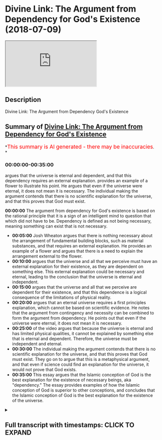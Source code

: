 # Divine Link: The Argument from Dependency for God's Existence (2018-07-09)

<iframe loading='lazy' allow='autoplay' src='https://www.youtube.com/embed/DlNEnD65Wfo'></iframe>

## Description

Divine Link: The Argument from Dependency God's Existence

## Summary of [Divine Link: The Argument from Dependency for God's Existence](https://www.youtube.com/watch?v=DlNEnD65Wfo)

*<span style="color:red; font-size:125%">This summary is AI generated - there may be inaccuracies</span>. *

### <a onclick="modifyYTiframeseektime('0')">00:00:00-00:35:00</a>

 argues that the universe is eternal and dependent, and that this dependency requires an external explanation. provides an example of a flower to illustrate his point. He argues that even if the universe were eternal, it does not mean it is necessary. The individual making the argument contends that there is no scientific explanation for the universe, and that this proves that God must exist.

**<a onclick="modifyYTiframeseektime('0')">00:00:00</a>** The argument from dependency for God's existence is based on the rational principle that it is a sign of an intelligent mind to question that which did not have to be. Dependency is defined as not being necessary, meaning something can exist that is not necessary.

* **<a onclick="modifyYTiframeseektime('300')">00:05:00</a>**  Josh Wheaton argues that there is nothing necessary about the arrangement of fundamental building blocks, such as material substances, and that requires an external explanation. He provides an example of a flower and argues that there is a need to explain the arrangement external to the flower.
* **<a onclick="modifyYTiframeseektime('600')">00:10:00</a>**  argues that the universe and all that we perceive must have an external explanation for their existence, as they are dependent on something else. This external explanation could be necessary and eternal, leading to the conclusion that the universe is eternal and independent.
* **<a onclick="modifyYTiframeseektime('900')">00:15:00</a>** argues that the universe and all that we perceive are dependent for their existence, and that this dependence is a logical consequence of the limitations of physical reality.
* **<a onclick="modifyYTiframeseektime('1200')">00:20:00</a>** argues that an eternal universe requires a first principles explanation, which cannot be based on scientific evidence. He notes that the argument from contingency and necessity can be combined to form the argument from dependency. He points out that even if the universe were eternal, it does not mean it is necessary.
* **<a onclick="modifyYTiframeseektime('1500')">00:25:00</a>** of the video argues that because the universe is eternal and has limited physical qualities, it cannot be explained by something else that is eternal and dependent. Therefore, the universe must be independent and eternal.
* **<a onclick="modifyYTiframeseektime('1800')">00:30:00</a>** The individual making the argument contends that there is no scientific explanation for the universe, and that this proves that God must exist. They go on to argue that this is a metaphysical argument, and that even if science could find an explanation for the universe, it would not prove that God exists.
* **<a onclick="modifyYTiframeseektime('2100')">00:35:00</a>** This essay argues that the Islamic conception of God is the best explanation for the existence of necessary beings, aka "dependency." The essay provides examples of how the Islamic conception of God is superior to other conceptions, and concludes that the Islamic conception of God is the best explanation for the existence of the universe.

<details><summary><h2>Full transcript with timestamps: CLICK TO EXPAND</h2></summary>

<a onclick="modifyYTiframeseektime('3')">0:00:03</a> so let me just repeat the basic  
<a onclick="modifyYTiframeseektime('5')">0:00:05</a> structure of the argument the universe  
<a onclick="modifyYTiframeseektime('7')">0:00:07</a> and all that we perceive is either  
<a onclick="modifyYTiframeseektime('9')">0:00:09</a> independent dependent on something else  
<a onclick="modifyYTiframeseektime('12')">0:00:12</a> dependent or dependent on something  
<a onclick="modifyYTiframeseektime('15')">0:00:15</a> independent and eternal the universe and  
<a onclick="modifyYTiframeseektime('18')">0:00:18</a> all that we perceive cannot be  
<a onclick="modifyYTiframeseektime('20')">0:00:20</a> independent or dependent on something  
<a onclick="modifyYTiframeseektime('22')">0:00:22</a> else dependent therefore the universe  
<a onclick="modifyYTiframeseektime('25')">0:00:25</a> and all that we perceive depends on  
<a onclick="modifyYTiframeseektime('27')">0:00:27</a> something independent and eternal that's  
<a onclick="modifyYTiframeseektime('30')">0:00:30</a> the basic structure of the argument okay  
<a onclick="modifyYTiframeseektime('33')">0:00:33</a> now before we go into the nitty-gritty  
<a onclick="modifyYTiframeseektime('37')">0:00:37</a> of the argument it's very important for  
<a onclick="modifyYTiframeseektime('40')">0:00:40</a> us to understand what we mean by  
<a onclick="modifyYTiframeseektime('41')">0:00:41</a> dependent in this context and before I  
<a onclick="modifyYTiframeseektime('45')">0:00:45</a> define what we mean by dependent in this  
<a onclick="modifyYTiframeseektime('48')">0:00:48</a> context I want you to focus on this  
<a onclick="modifyYTiframeseektime('51')">0:00:51</a> rational principle it is the mark of a  
<a onclick="modifyYTiframeseektime('54')">0:00:54</a> rational mind to question that which did  
<a onclick="modifyYTiframeseektime('57')">0:00:57</a> not have to be this is the kind of  
<a onclick="modifyYTiframeseektime('59')">0:00:59</a> cognitive intellectual motivation for  
<a onclick="modifyYTiframeseektime('61')">0:01:01</a> this argument it's the sign of a sound  
<a onclick="modifyYTiframeseektime('64')">0:01:04</a> chuckle a sound intellect it says it's a  
<a onclick="modifyYTiframeseektime('67')">0:01:07</a> sign of a rational mind to question that  
<a onclick="modifyYTiframeseektime('71')">0:01:11</a> which didn't have to be if we go to the  
<a onclick="modifyYTiframeseektime('73')">0:01:13</a> park and we see a hovering yellow ball  
<a onclick="modifyYTiframeseektime('77')">0:01:17</a> we're not going to pass the hovering  
<a onclick="modifyYTiframeseektime('80')">0:01:20</a> yellow bone and say hey the ball  
<a onclick="modifyYTiframeseektime('84')">0:01:24</a> necessarily exists in the park hovering  
<a onclick="modifyYTiframeseektime('87')">0:01:27</a> in the way that it does no because  
<a onclick="modifyYTiframeseektime('90')">0:01:30</a> you're an intelligent human being and  
<a onclick="modifyYTiframeseektime('92')">0:01:32</a> you think to yourself why is the ball  
<a onclick="modifyYTiframeseektime('96')">0:01:36</a> there how is it hovering because it's  
<a onclick="modifyYTiframeseektime('99')">0:01:39</a> the sign of a rational mind to question  
<a onclick="modifyYTiframeseektime('101')">0:01:41</a> that which didn't have to be the  
<a onclick="modifyYTiframeseektime('103')">0:01:43</a> hovering board didn't have to be there  
<a onclick="modifyYTiframeseektime('105')">0:01:45</a> so this is the kind of motivation  
<a onclick="modifyYTiframeseektime('108')">0:01:48</a> cognitive intellectual motivation  
<a onclick="modifyYTiframeseektime('110')">0:01:50</a> intuitive motivation for this argument  
<a onclick="modifyYTiframeseektime('113')">0:01:53</a> which is it's the sign of an intelligent  
<a onclick="modifyYTiframeseektime('116')">0:01:56</a> mind to question something that didn't  
<a onclick="modifyYTiframeseektime('118')">0:01:58</a> have to be the way that it is for  
<a onclick="modifyYTiframeseektime('120')">0:02:00</a> example if we're driving and we pass a  
<a onclick="modifyYTiframeseektime('124')">0:02:04</a> roundabout and on the roundabout we see  
<a onclick="modifyYTiframeseektime('126')">0:02:06</a> an arrangement of flowers that says  
<a onclick="modifyYTiframeseektime('130')">0:02:10</a> let you learn hey get Lala right you  
<a onclick="modifyYTiframeseektime('134')">0:02:14</a> know going to be like hey that original  
<a onclick="modifyYTiframeseektime('136')">0:02:16</a> flowers  
<a onclick="modifyYTiframeseektime('137')">0:02:17</a> necessarily exists in that way no  
<a onclick="modifyYTiframeseektime('140')">0:02:20</a> because you could just tell intuitively  
<a onclick="modifyYTiframeseektime('143')">0:02:23</a> and intelligently using your cognitive  
<a onclick="modifyYTiframeseektime('145')">0:02:25</a> faculties your rational faculties that  
<a onclick="modifyYTiframeseektime('147')">0:02:27</a> there is something about this region of  
<a onclick="modifyYTiframeseektime('150')">0:02:30</a> flowers that is telling me it didn't  
<a onclick="modifyYTiframeseektime('153')">0:02:33</a> have to be the way that it is so it's a  
<a onclick="modifyYTiframeseektime('155')">0:02:35</a> sign it's a mark of a rational mind to  
<a onclick="modifyYTiframeseektime('158')">0:02:38</a> question it why is it that why is it  
<a onclick="modifyYTiframeseektime('160')">0:02:40</a> that way why is there an arrangement of  
<a onclick="modifyYTiframeseektime('163')">0:02:43</a> flowers that says la ilaha illallah  
<a onclick="modifyYTiframeseektime('165')">0:02:45</a> there is no deity worthy of worship but  
<a onclick="modifyYTiframeseektime('167')">0:02:47</a> Allah and some of the explanations could  
<a onclick="modifyYTiframeseektime('170')">0:02:50</a> be I was chance there was a wind that  
<a onclick="modifyYTiframeseektime('172')">0:02:52</a> blew it could be that there was a  
<a onclick="modifyYTiframeseektime('173')">0:02:53</a> gardener whether they kiss maybe it  
<a onclick="modifyYTiframeseektime('175')">0:02:55</a> requires an explanation this is very  
<a onclick="modifyYTiframeseektime('179')">0:02:59</a> important to understand the whole  
<a onclick="modifyYTiframeseektime('182')">0:03:02</a> motivation behind this argument of  
<a onclick="modifyYTiframeseektime('184')">0:03:04</a> dependency is that it's a sign of a  
<a onclick="modifyYTiframeseektime('187')">0:03:07</a> rational mind to question that which  
<a onclick="modifyYTiframeseektime('189')">0:03:09</a> didn't have to be so there's now defined  
<a onclick="modifyYTiframeseektime('191')">0:03:11</a> dependency let's define what we mean by  
<a onclick="modifyYTiframeseektime('194')">0:03:14</a> dependency but by the way in the  
<a onclick="modifyYTiframeseektime('196')">0:03:16</a> philosophical literature you may see  
<a onclick="modifyYTiframeseektime('198')">0:03:18</a> this argument being termed and-and-and  
<a onclick="modifyYTiframeseektime('201')">0:03:21</a> being labeled as the argument from  
<a onclick="modifyYTiframeseektime('204')">0:03:24</a> contingency and you may see this in  
<a onclick="modifyYTiframeseektime('206')">0:03:26</a> Islamic textbooks Islamic Creed books  
<a onclick="modifyYTiframeseektime('208')">0:03:28</a> that when you see translations for  
<a onclick="modifyYTiframeseektime('210')">0:03:30</a> example of Arcadia however for example  
<a onclick="modifyYTiframeseektime('214')">0:03:34</a> you would see that it would mention  
<a onclick="modifyYTiframeseektime('216')">0:03:36</a> maybe the word contingent you see that a  
<a onclick="modifyYTiframeseektime('218')">0:03:38</a> lot especially in Creed textbooks  
<a onclick="modifyYTiframeseektime('220')">0:03:40</a> especially in the translation of an  
<a onclick="modifyYTiframeseektime('223')">0:03:43</a> explanation of a cadet hawea so I like  
<a onclick="modifyYTiframeseektime('227')">0:03:47</a> to use the word dependency because it's  
<a onclick="modifyYTiframeseektime('229')">0:03:49</a> more common contingency is notice it's a  
<a onclick="modifyYTiframeseektime('232')">0:03:52</a> bit of a tough word not that I'm shy of  
<a onclick="modifyYTiframeseektime('235')">0:03:55</a> using tough words but you get the point  
<a onclick="modifyYTiframeseektime('237')">0:03:57</a> so what I mean by dependent the first  
<a onclick="modifyYTiframeseektime('241')">0:04:01</a> thing the first definition of dependent  
<a onclick="modifyYTiframeseektime('244')">0:04:04</a> in the context of this argument is that  
<a onclick="modifyYTiframeseektime('246')">0:04:06</a> it is not necessary so something is  
<a onclick="modifyYTiframeseektime('250')">0:04:10</a> dependent if it is not necessary now you  
<a onclick="modifyYTiframeseektime('254')">0:04:14</a> may ask the question Hamza what do we  
<a onclick="modifyYTiframeseektime('256')">0:04:16</a> mean by necessary necessary means it was  
<a onclick="modifyYTiframeseektime('260')">0:04:20</a> impossible for it to have  
<a onclick="modifyYTiframeseektime('263')">0:04:23</a> existed let me repeat the concept of  
<a onclick="modifyYTiframeseektime('266')">0:04:26</a> necessity is not a kind of concept that  
<a onclick="modifyYTiframeseektime('270')">0:04:30</a> we use everyday it's more philosophical  
<a onclick="modifyYTiframeseektime('273')">0:04:33</a> theological concept that something that  
<a onclick="modifyYTiframeseektime('276')">0:04:36</a> is necessary is something in which it  
<a onclick="modifyYTiframeseektime('279')">0:04:39</a> was impossible for it to have not  
<a onclick="modifyYTiframeseektime('281')">0:04:41</a> existed it necessarily exists okay so  
<a onclick="modifyYTiframeseektime('286')">0:04:46</a> this will mean by necessary so therefore  
<a onclick="modifyYTiframeseektime('288')">0:04:48</a> something that is dependent is something  
<a onclick="modifyYTiframeseektime('290')">0:04:50</a> that is not necessary which means what  
<a onclick="modifyYTiframeseektime('294')">0:04:54</a> it means it could have not existed  
<a onclick="modifyYTiframeseektime('297')">0:04:57</a> that's what dependency means that  
<a onclick="modifyYTiframeseektime('300')">0:05:00</a> something is dependent if it was  
<a onclick="modifyYTiframeseektime('302')">0:05:02</a> possible for it to not exist for example  
<a onclick="modifyYTiframeseektime('305')">0:05:05</a> am i necessary no there's no yet nothing  
<a onclick="modifyYTiframeseektime('310')">0:05:10</a> necessary about my existence I could  
<a onclick="modifyYTiframeseektime('312')">0:05:12</a> have not existed right this wall could  
<a onclick="modifyYTiframeseektime('317')">0:05:17</a> have not existed there is nothing  
<a onclick="modifyYTiframeseektime('319')">0:05:19</a> necessary about this wall my  
<a onclick="modifyYTiframeseektime('322')">0:05:22</a> observations of this wall my  
<a onclick="modifyYTiframeseektime('324')">0:05:24</a> understanding of this wall the features  
<a onclick="modifyYTiframeseektime('326')">0:05:26</a> of this wall  
<a onclick="modifyYTiframeseektime('327')">0:05:27</a> do not cry out to me saying that it is  
<a onclick="modifyYTiframeseektime('330')">0:05:30</a> necessary it was impossible for it to  
<a onclick="modifyYTiframeseektime('333')">0:05:33</a> have not existed in actual fact it's the  
<a onclick="modifyYTiframeseektime('336')">0:05:36</a> opposite it could have not existed right  
<a onclick="modifyYTiframeseektime('340')">0:05:40</a> good for example let me give you another  
<a onclick="modifyYTiframeseektime('344')">0:05:44</a> example I'm gonna give you lots of  
<a onclick="modifyYTiframeseektime('345')">0:05:45</a> examples or these concepts can drill in  
<a onclick="modifyYTiframeseektime('347')">0:05:47</a> your mind I'm hungry  
<a onclick="modifyYTiframeseektime('351')">0:05:51</a> it's 3:00 in the morning okay it's a hot  
<a onclick="modifyYTiframeseektime('355')">0:05:55</a> summer so you get hungry and you get  
<a onclick="modifyYTiframeseektime('357')">0:05:57</a> thirsty so what do I do  
<a onclick="modifyYTiframeseektime('358')">0:05:58</a> I wake up I go downstairs walk to the  
<a onclick="modifyYTiframeseektime('362')">0:06:02</a> kitchen and I open the fridge and the  
<a onclick="modifyYTiframeseektime('366')">0:06:06</a> light comes on right and when you open  
<a onclick="modifyYTiframeseektime('367')">0:06:07</a> the fridge the refrigerator the light  
<a onclick="modifyYTiframeseektime('369')">0:06:09</a> comes on and what do I see I see a pen  
<a onclick="modifyYTiframeseektime('372')">0:06:12</a> on top of a egg box do I close the  
<a onclick="modifyYTiframeseektime('377')">0:06:17</a> fridge and say the pen and egg box  
<a onclick="modifyYTiframeseektime('381')">0:06:21</a> necessarily exists in the fridge  
<a onclick="modifyYTiframeseektime('383')">0:06:23</a> no I start to think  
<a onclick="modifyYTiframeseektime('386')">0:06:26</a> why and how on earth is the pen on top  
<a onclick="modifyYTiframeseektime('390')">0:06:30</a> of the egg box in the fridge because  
<a onclick="modifyYTiframeseektime('393')">0:06:33</a> there is nothing necessary about the  
<a onclick="modifyYTiframeseektime('395')">0:06:35</a> arrangement  
<a onclick="modifyYTiframeseektime('396')">0:06:36</a> there's nothing necessary about their  
<a onclick="modifyYTiframeseektime('398')">0:06:38</a> placement in the fridge there's nothing  
<a onclick="modifyYTiframeseektime('399')">0:06:39</a> necessary about the pen being on top of  
<a onclick="modifyYTiframeseektime('402')">0:06:42</a> the egg box in actual fact they could  
<a onclick="modifyYTiframeseektime('407')">0:06:47</a> have been arranged in a different way  
<a onclick="modifyYTiframeseektime('409')">0:06:49</a> they could have not existed at all in  
<a onclick="modifyYTiframeseektime('412')">0:06:52</a> actual fact the pen egg box could have  
<a onclick="modifyYTiframeseektime('415')">0:06:55</a> been on top of the fridge it could have  
<a onclick="modifyYTiframeseektime('416')">0:06:56</a> been in the food cupboard the pen could  
<a onclick="modifyYTiframeseektime('423')">0:07:03</a> have been in the egg box like he could  
<a onclick="modifyYTiframeseektime('427')">0:07:07</a> have been starving the egg box for  
<a onclick="modifyYTiframeseektime('428')">0:07:08</a> example you get the point you could have  
<a onclick="modifyYTiframeseektime('430')">0:07:10</a> been arranged and placed in a different  
<a onclick="modifyYTiframeseektime('431')">0:07:11</a> way  
<a onclick="modifyYTiframeseektime('431')">0:07:11</a> there is nothing necessary about the  
<a onclick="modifyYTiframeseektime('433')">0:07:13</a> arrangement of the pen on the egg box  
<a onclick="modifyYTiframeseektime('434')">0:07:14</a> and the placement in existence of the  
<a onclick="modifyYTiframeseektime('437')">0:07:17</a> pen in the egg box so what does this  
<a onclick="modifyYTiframeseektime('438')">0:07:18</a> mean it means it requires an explanation  
<a onclick="modifyYTiframeseektime('441')">0:07:21</a> but what type of explanation it doesn't  
<a onclick="modifyYTiframeseektime('445')">0:07:25</a> explain itself it must be an external  
<a onclick="modifyYTiframeseektime('448')">0:07:28</a> explanation because if it explains  
<a onclick="modifyYTiframeseektime('451')">0:07:31</a> itself it means it's necessary  
<a onclick="modifyYTiframeseektime('453')">0:07:33</a> it means it's necessary it means that  
<a onclick="modifyYTiframeseektime('456')">0:07:36</a> that it was impossible for it to have  
<a onclick="modifyYTiframeseektime('459')">0:07:39</a> not existed but that's not the type of  
<a onclick="modifyYTiframeseektime('461')">0:07:41</a> explanation that we're looking for now  
<a onclick="modifyYTiframeseektime('463')">0:07:43</a> because it is dependent it is contingent  
<a onclick="modifyYTiframeseektime('466')">0:07:46</a> there is nothing necessary about the  
<a onclick="modifyYTiframeseektime('468')">0:07:48</a> Parana egg box  
<a onclick="modifyYTiframeseektime('469')">0:07:49</a> therefore it requires an explanation  
<a onclick="modifyYTiframeseektime('471')">0:07:51</a> external to itself so what are the  
<a onclick="modifyYTiframeseektime('474')">0:07:54</a> possible explanations in this case the  
<a onclick="modifyYTiframeseektime('476')">0:07:56</a> possible explanations in this case is  
<a onclick="modifyYTiframeseektime('478')">0:07:58</a> the pen was designed by somebody was  
<a onclick="modifyYTiframeseektime('480')">0:08:00</a> made by somebody my wife bought it she  
<a onclick="modifyYTiframeseektime('483')">0:08:03</a> gave it to the children they were  
<a onclick="modifyYTiframeseektime('485')">0:08:05</a> playing with it then my son opened the  
<a onclick="modifyYTiframeseektime('487')">0:08:07</a> fridge and put on top of the egg box for  
<a onclick="modifyYTiframeseektime('489')">0:08:09</a> example yeah  
<a onclick="modifyYTiframeseektime('490')">0:08:10</a> explanation of the egg box we like eggs  
<a onclick="modifyYTiframeseektime('493')">0:08:13</a> we bought eggs you know eggs came from a  
<a onclick="modifyYTiframeseektime('496')">0:08:16</a> chicken okay or whatever the case may be  
<a onclick="modifyYTiframeseektime('498')">0:08:18</a> the point is there is an external  
<a onclick="modifyYTiframeseektime('501')">0:08:21</a> explanation to explain the existence  
<a onclick="modifyYTiframeseektime('504')">0:08:24</a> presence arrangement of the pen and egg  
<a onclick="modifyYTiframeseektime('507')">0:08:27</a> box therefore it's dependent make sense  
<a onclick="modifyYTiframeseektime('510')">0:08:30</a> of all good second definition of  
<a onclick="modifyYTiframeseektime('514')">0:08:34</a> dependency  
<a onclick="modifyYTiframeseektime('516')">0:08:36</a> the components of basic building blocks  
<a onclick="modifyYTiframeseektime('519')">0:08:39</a> the components of fundamental building  
<a onclick="modifyYTiframeseektime('521')">0:08:41</a> blocks could have been arranged in a  
<a onclick="modifyYTiframeseektime('523')">0:08:43</a> different way so take material substance  
<a onclick="modifyYTiframeseektime('526')">0:08:46</a> for example any material substance a  
<a onclick="modifyYTiframeseektime('528')">0:08:48</a> mobile phone a house a car or even even  
<a onclick="modifyYTiframeseektime('534')">0:08:54</a> something smaller  
<a onclick="modifyYTiframeseektime('535')">0:08:55</a> it has fundamental building blocks  
<a onclick="modifyYTiframeseektime('538')">0:08:58</a> fundamental building blocks those  
<a onclick="modifyYTiframeseektime('540')">0:09:00</a> building blocks are arranged in a  
<a onclick="modifyYTiframeseektime('542')">0:09:02</a> particular way there is nothing  
<a onclick="modifyYTiframeseektime('545')">0:09:05</a> necessary about that arrangement it  
<a onclick="modifyYTiframeseektime('547')">0:09:07</a> could have been arranged in another way  
<a onclick="modifyYTiframeseektime('549')">0:09:09</a> there's nothing necessary about that  
<a onclick="modifyYTiframeseektime('552')">0:09:12</a> arrangement that arrangement doesn't  
<a onclick="modifyYTiframeseektime('553')">0:09:13</a> explain itself it requires an  
<a onclick="modifyYTiframeseektime('555')">0:09:15</a> explanation external to it let me give  
<a onclick="modifyYTiframeseektime('558')">0:09:18</a> an example and I've mentioned this  
<a onclick="modifyYTiframeseektime('559')">0:09:19</a> earlier imagine we're driving a car we  
<a onclick="modifyYTiframeseektime('562')">0:09:22</a> stop near a roundabout actually let's  
<a onclick="modifyYTiframeseektime('565')">0:09:25</a> stop we stop near a park and we've  
<a onclick="modifyYTiframeseektime('567')">0:09:27</a> parked up our car and we're we're next  
<a onclick="modifyYTiframeseektime('570')">0:09:30</a> to the park and in the park we see the  
<a onclick="modifyYTiframeseektime('572')">0:09:32</a> arrangement of flowers and the  
<a onclick="modifyYTiframeseektime('573')">0:09:33</a> arrangement of flowers says I love you  
<a onclick="modifyYTiframeseektime('576')">0:09:36</a> now there's nothing necessary about the  
<a onclick="modifyYTiframeseektime('578')">0:09:38</a> arrangement of the flowers those flowers  
<a onclick="modifyYTiframeseektime('580')">0:09:40</a> do not explain themselves there is a  
<a onclick="modifyYTiframeseektime('584')">0:09:44</a> requirement there is a need to explain  
<a onclick="modifyYTiframeseektime('587')">0:09:47</a> the arrangement of the flowers external  
<a onclick="modifyYTiframeseektime('589')">0:09:49</a> to the flowers and possible explanations  
<a onclick="modifyYTiframeseektime('592')">0:09:52</a> could include what it could mean it  
<a onclick="modifyYTiframeseektime('593')">0:09:53</a> could include it was a gust of wind or  
<a onclick="modifyYTiframeseektime('596')">0:09:56</a> it could include it could it could  
<a onclick="modifyYTiframeseektime('598')">0:09:58</a> include that it was a gardener like the  
<a onclick="modifyYTiframeseektime('600')">0:10:00</a> local council told the gardener to place  
<a onclick="modifyYTiframeseektime('603')">0:10:03</a> the flowers in those way in the place of  
<a onclick="modifyYTiframeseektime('605')">0:10:05</a> flowers in that the formation in that  
<a onclick="modifyYTiframeseektime('607')">0:10:07</a> arrangement so the point here is the  
<a onclick="modifyYTiframeseektime('611')">0:10:11</a> fundamental fundamental building blocks  
<a onclick="modifyYTiframeseektime('613')">0:10:13</a> of things of any material substance any  
<a onclick="modifyYTiframeseektime('615')">0:10:15</a> physical substance could have been  
<a onclick="modifyYTiframeseektime('617')">0:10:17</a> arranged in a different way because we  
<a onclick="modifyYTiframeseektime('619')">0:10:19</a> could ask the question why is it  
<a onclick="modifyYTiframeseektime('620')">0:10:20</a> arranged in that way or not another way  
<a onclick="modifyYTiframeseektime('623')">0:10:23</a> and that question itself give right  
<a onclick="modifyYTiframeseektime('626')">0:10:26</a> gives rise to an explanation that's  
<a onclick="modifyYTiframeseektime('628')">0:10:28</a> external to the arrangement it requires  
<a onclick="modifyYTiframeseektime('630')">0:10:30</a> an explanation external to that  
<a onclick="modifyYTiframeseektime('633')">0:10:33</a> particular arrangement  
<a onclick="modifyYTiframeseektime('636')">0:10:36</a> the other definition of dependency is a  
<a onclick="modifyYTiframeseektime('639')">0:10:39</a> very common sense linguistic notion of  
<a onclick="modifyYTiframeseektime('642')">0:10:42</a> dependency that it requires something  
<a onclick="modifyYTiframeseektime('645')">0:10:45</a> outside of itself to exist it's not  
<a onclick="modifyYTiframeseektime('648')">0:10:48</a> self-subsisting it requires something  
<a onclick="modifyYTiframeseektime('650')">0:10:50</a> outside of itself to exist like for  
<a onclick="modifyYTiframeseektime('652')">0:10:52</a> example you had lunch earlier if you  
<a onclick="modifyYTiframeseektime('655')">0:10:55</a> don't have lunch for a few days in a few  
<a onclick="modifyYTiframeseektime('658')">0:10:58</a> weeks you won't be here anymore right  
<a onclick="modifyYTiframeseektime('660')">0:11:00</a> you require something outside of  
<a onclick="modifyYTiframeseektime('662')">0:11:02</a> yourself in order for you to exist you  
<a onclick="modifyYTiframeseektime('663')">0:11:03</a> are dependent in that way interestingly  
<a onclick="modifyYTiframeseektime('668')">0:11:08</a> and they I want you to focus on this  
<a onclick="modifyYTiframeseektime('670')">0:11:10</a> because it's an important this is a very  
<a onclick="modifyYTiframeseektime('672')">0:11:12</a> important kind of definition of  
<a onclick="modifyYTiframeseektime('678')">0:11:18</a> dependency dependent things dependent  
<a onclick="modifyYTiframeseektime('684')">0:11:24</a> things have limited physical qualities  
<a onclick="modifyYTiframeseektime('686')">0:11:26</a> okay  
<a onclick="modifyYTiframeseektime('687')">0:11:27</a> so dependent things have limited  
<a onclick="modifyYTiframeseektime('691')">0:11:31</a> physical qualities another way of  
<a onclick="modifyYTiframeseektime('692')">0:11:32</a> putting it the defining feature of a  
<a onclick="modifyYTiframeseektime('695')">0:11:35</a> dependent thing is that it has limited  
<a onclick="modifyYTiframeseektime('697')">0:11:37</a> physical qualities for example look at  
<a onclick="modifyYTiframeseektime('700')">0:11:40</a> this coffee cup this coffee cup has  
<a onclick="modifyYTiframeseektime('703')">0:11:43</a> limited physical qualities right it has  
<a onclick="modifyYTiframeseektime('706')">0:11:46</a> a certain shape temperature size volume  
<a onclick="modifyYTiframeseektime('711')">0:11:51</a> capacity smell even charge and it's  
<a onclick="modifyYTiframeseektime('717')">0:11:57</a> volume shape size color etc is limited  
<a onclick="modifyYTiframeseektime('721')">0:12:01</a> it is particular for example I don't  
<a onclick="modifyYTiframeseektime('725')">0:12:05</a> know it has a volume of say  
<a onclick="modifyYTiframeseektime('730')">0:12:10</a> and a half a liter or maybe 300  
<a onclick="modifyYTiframeseektime('733')">0:12:13</a> milliliters or whatever the case may be  
<a onclick="modifyYTiframeseektime('734')">0:12:14</a> now you could ask the question why is it  
<a onclick="modifyYTiframeseektime('737')">0:12:17</a> this shape and size or not another shape  
<a onclick="modifyYTiframeseektime('739')">0:12:19</a> and size why is it this color and not  
<a onclick="modifyYTiframeseektime('742')">0:12:22</a> another color why is it this smell and  
<a onclick="modifyYTiframeseektime('745')">0:12:25</a> not another smell why is it this  
<a onclick="modifyYTiframeseektime('747')">0:12:27</a> temperature and not another temperature  
<a onclick="modifyYTiframeseektime('748')">0:12:28</a> why is it this charge or not another  
<a onclick="modifyYTiframeseektime('750')">0:12:30</a> charge it therefore you could ask the  
<a onclick="modifyYTiframeseektime('754')">0:12:34</a> question what explains this limited  
<a onclick="modifyYTiframeseektime('756')">0:12:36</a> physical qualities well it can't explain  
<a onclick="modifyYTiframeseektime('759')">0:12:39</a> itself because the cup and listen to  
<a onclick="modifyYTiframeseektime('761')">0:12:41</a> this very carefully the cup did not give  
<a onclick="modifyYTiframeseektime('763')">0:12:43</a> rise to its limited physical qualities  
<a onclick="modifyYTiframeseektime('766')">0:12:46</a> the cup did not give rise to the limited  
<a onclick="modifyYTiframeseektime('769')">0:12:49</a> physical qualities there must be an  
<a onclick="modifyYTiframeseektime('771')">0:12:51</a> explanation outside of the cup that  
<a onclick="modifyYTiframeseektime('774')">0:12:54</a> explains the cup sound like Bruce Cena  
<a onclick="modifyYTiframeseektime('777')">0:12:57</a> right you know you know his famous  
<a onclick="modifyYTiframeseektime('780')">0:13:00</a> statement of if you put water into a  
<a onclick="modifyYTiframeseektime('782')">0:13:02</a> bottle it becomes the bottle if water  
<a onclick="modifyYTiframeseektime('785')">0:13:05</a> into a cup it becomes the cup now water  
<a onclick="modifyYTiframeseektime('788')">0:13:08</a> can flow or it can crash be water my  
<a onclick="modifyYTiframeseektime('791')">0:13:11</a> friend  
<a onclick="modifyYTiframeseektime('792')">0:13:12</a> I believe he took this some Imam Shafi  
<a onclick="modifyYTiframeseektime('794')">0:13:14</a> rahimullah Imam Shafi has a statement on  
<a onclick="modifyYTiframeseektime('796')">0:13:16</a> water and it's almost very similar I'm  
<a onclick="modifyYTiframeseektime('799')">0:13:19</a> gonna read it to you later actually  
<a onclick="modifyYTiframeseektime('801')">0:13:21</a> anyway forget my kind of links between  
<a onclick="modifyYTiframeseektime('804')">0:13:24</a> different historical figures let me give  
<a onclick="modifyYTiframeseektime('807')">0:13:27</a> you another example take my mobile phone  
<a onclick="modifyYTiframeseektime('810')">0:13:30</a> mobile phone has a specific shape size  
<a onclick="modifyYTiframeseektime('813')">0:13:33</a> color temperature texture charge smell  
<a onclick="modifyYTiframeseektime('818')">0:13:38</a> right and it's these things are limited  
<a onclick="modifyYTiframeseektime('822')">0:13:42</a> it has limited physical quality so you  
<a onclick="modifyYTiframeseektime('825')">0:13:45</a> ask yourself the question why is it this  
<a onclick="modifyYTiframeseektime('827')">0:13:47</a> size why is it the shape why is it this  
<a onclick="modifyYTiframeseektime('830')">0:13:50</a> volume why is it this temperature why is  
<a onclick="modifyYTiframeseektime('833')">0:13:53</a> it this color this phone doesn't explain  
<a onclick="modifyYTiframeseektime('837')">0:13:57</a> his own limited physical qualities it  
<a onclick="modifyYTiframeseektime('839')">0:13:59</a> can't and it can't give rise to its own  
<a onclick="modifyYTiframeseektime('843')">0:14:03</a> limited physical qualities so therefore  
<a onclick="modifyYTiframeseektime('845')">0:14:05</a> it requires an external explanation to  
<a onclick="modifyYTiframeseektime('848')">0:14:08</a> explain its limited physical qualities  
<a onclick="modifyYTiframeseektime('851')">0:14:11</a> and hamdulillah  
<a onclick="modifyYTiframeseektime('855')">0:14:15</a> so let's apply this definition of  
<a onclick="modifyYTiframeseektime('858')">0:14:18</a> dependency to the universe and we can  
<a onclick="modifyYTiframeseektime('863')">0:14:23</a> come to the following explanations  
<a onclick="modifyYTiframeseektime('866')">0:14:26</a> possible explanations number one the  
<a onclick="modifyYTiframeseektime('870')">0:14:30</a> universe and all that we perceive our  
<a onclick="modifyYTiframeseektime('874')">0:14:34</a> eternal necessary and independent or the  
<a onclick="modifyYTiframeseektime('878')">0:14:38</a> universe and all that we perceive  
<a onclick="modifyYTiframeseektime('879')">0:14:39</a> depends for its existence on something  
<a onclick="modifyYTiframeseektime('882')">0:14:42</a> else which is also dependent o the  
<a onclick="modifyYTiframeseektime('885')">0:14:45</a> universe and all that we perceive is  
<a onclick="modifyYTiframeseektime('887')">0:14:47</a> dependent for its existence on something  
<a onclick="modifyYTiframeseektime('890')">0:14:50</a> necessary and that is accordingly  
<a onclick="modifyYTiframeseektime('893')">0:14:53</a> eternal and independent so we've  
<a onclick="modifyYTiframeseektime('895')">0:14:55</a> understood what dependency means we give  
<a onclick="modifyYTiframeseektime('897')">0:14:57</a> around four or five definitions and now  
<a onclick="modifyYTiframeseektime('900')">0:15:00</a> we'll when apply to the universe and  
<a onclick="modifyYTiframeseektime('902')">0:15:02</a> once we apply to the universe which  
<a onclick="modifyYTiframeseektime('904')">0:15:04</a> conclusion are we going to come up with  
<a onclick="modifyYTiframeseektime('906')">0:15:06</a> is it going to be that the universe and  
<a onclick="modifyYTiframeseektime('908')">0:15:08</a> all that we perceive our eternal  
<a onclick="modifyYTiframeseektime('910')">0:15:10</a> necessary and independent or is it that  
<a onclick="modifyYTiframeseektime('913')">0:15:13</a> the universe and all that we perceive  
<a onclick="modifyYTiframeseektime('914')">0:15:14</a> depends for its existence or something  
<a onclick="modifyYTiframeseektime('916')">0:15:16</a> else which is also dependent or are we  
<a onclick="modifyYTiframeseektime('919')">0:15:19</a> going to conclude that the universe and  
<a onclick="modifyYTiframeseektime('921')">0:15:21</a> all that we perceive is dependent for  
<a onclick="modifyYTiframeseektime('923')">0:15:23</a> its existence on something necessary  
<a onclick="modifyYTiframeseektime('925')">0:15:25</a> that is accordingly eternal and  
<a onclick="modifyYTiframeseektime('927')">0:15:27</a> independent so let's now start to  
<a onclick="modifyYTiframeseektime('929')">0:15:29</a> conceptualize could the universe and all  
<a onclick="modifyYTiframeseektime('933')">0:15:33</a> that we perceive be eternal necessary  
<a onclick="modifyYTiframeseektime('937')">0:15:37</a> and independent given what we've  
<a onclick="modifyYTiframeseektime('939')">0:15:39</a> discussed about the definition of  
<a onclick="modifyYTiframeseektime('940')">0:15:40</a> dependency I want you to answer this  
<a onclick="modifyYTiframeseektime('943')">0:15:43</a> question  
<a onclick="modifyYTiframeseektime('952')">0:15:52</a> come on Richard yes chef could have been  
<a onclick="modifyYTiframeseektime('955')">0:15:55</a> arranged in the different  
<a onclick="modifyYTiframeseektime('958')">0:15:58</a> good so there's a few things we can now  
<a onclick="modifyYTiframeseektime('961')">0:16:01</a> start to understand well the universe  
<a onclick="modifyYTiframeseektime('964')">0:16:04</a> and all that we perceive they're based  
<a onclick="modifyYTiframeseektime('966')">0:16:06</a> on fundamental building blocks if you  
<a onclick="modifyYTiframeseektime('968')">0:16:08</a> remember one of the defining one of the  
<a onclick="modifyYTiframeseektime('970')">0:16:10</a> definitions of dependency is that the  
<a onclick="modifyYTiframeseektime('972')">0:16:12</a> fundamental building blocks or  
<a onclick="modifyYTiframeseektime('973')">0:16:13</a> components of that thing has a certain  
<a onclick="modifyYTiframeseektime('976')">0:16:16</a> arrangement right it doesn't have to be  
<a onclick="modifyYTiframeseektime('978')">0:16:18</a> like physical bits of matter it could be  
<a onclick="modifyYTiframeseektime('980')">0:16:20</a> even like quantum fields or whatever you  
<a onclick="modifyYTiframeseektime('981')">0:16:21</a> want the point is there is a particular  
<a onclick="modifyYTiframeseektime('983')">0:16:23</a> arrangement why that arrangement on  
<a onclick="modifyYTiframeseektime('986')">0:16:26</a> another arrangement now that arrangement  
<a onclick="modifyYTiframeseektime('988')">0:16:28</a> doesn't explain itself therefore it  
<a onclick="modifyYTiframeseektime('991')">0:16:31</a> requires an external explanation to  
<a onclick="modifyYTiframeseektime('993')">0:16:33</a> explain that arrangement then you could  
<a onclick="modifyYTiframeseektime('995')">0:16:35</a> ask anyone a question what are the  
<a onclick="modifyYTiframeseektime('997')">0:16:37</a> fundamental building blocks of the  
<a onclick="modifyYTiframeseektime('998')">0:16:38</a> universe and everything that we perceive  
<a onclick="modifyYTiframeseektime('1000')">0:16:40</a> they can give you 50 answers it doesn't  
<a onclick="modifyYTiframeseektime('1002')">0:16:42</a> matter the point is whatever answer they  
<a onclick="modifyYTiframeseektime('1005')">0:16:45</a> give you you could raise the question  
<a onclick="modifyYTiframeseektime('1007')">0:16:47</a> did that arrangement give rise to itself  
<a onclick="modifyYTiframeseektime('1009')">0:16:49</a> no there must been an external thing or  
<a onclick="modifyYTiframeseektime('1013')">0:16:53</a> set of factors or whatever the case may  
<a onclick="modifyYTiframeseektime('1015')">0:16:55</a> be that gave rise to that particular  
<a onclick="modifyYTiframeseektime('1017')">0:16:57</a> arrangement so from that definition you  
<a onclick="modifyYTiframeseektime('1019')">0:16:59</a> can't say the universe and all that we  
<a onclick="modifyYTiframeseektime('1021')">0:17:01</a> perceive is independent is dependent by  
<a onclick="modifyYTiframeseektime('1024')">0:17:04</a> the very definition give me another  
<a onclick="modifyYTiframeseektime('1027')">0:17:07</a> answer yes so the universe and all that  
<a onclick="modifyYTiframeseektime('1033')">0:17:13</a> we perceive have limited physical  
<a onclick="modifyYTiframeseektime('1036')">0:17:16</a> qualities and we discussed things that  
<a onclick="modifyYTiframeseektime('1039')">0:17:19</a> have limited physical qualities did not  
<a onclick="modifyYTiframeseektime('1041')">0:17:21</a> give rise to themselves therefore there  
<a onclick="modifyYTiframeseektime('1043')">0:17:23</a> must be an external explanation to  
<a onclick="modifyYTiframeseektime('1046')">0:17:26</a> explain the limited physical qualities  
<a onclick="modifyYTiframeseektime('1049')">0:17:29</a> of the universe or even the fundamental  
<a onclick="modifyYTiframeseektime('1051')">0:17:31</a> building blocks of the universe or even  
<a onclick="modifyYTiframeseektime('1052')">0:17:32</a> things within the universe whether it's  
<a onclick="modifyYTiframeseektime('1054')">0:17:34</a> plants trees stars galaxies whatever the  
<a onclick="modifyYTiframeseektime('1058')">0:17:38</a> case may be or even if something even  
<a onclick="modifyYTiframeseektime('1060')">0:17:40</a> more smaller and fundamental like quarks  
<a onclick="modifyYTiframeseektime('1062')">0:17:42</a> which are in an atom right the point  
<a onclick="modifyYTiframeseektime('1065')">0:17:45</a> here is they have limited physical  
<a onclick="modifyYTiframeseektime('1066')">0:17:46</a> qualities and they can't give rise to  
<a onclick="modifyYTiframeseektime('1070')">0:17:50</a> their own limitations therefore there is  
<a onclick="modifyYTiframeseektime('1072')">0:17:52</a> an external explanation or external set  
<a onclick="modifyYTiframeseektime('1075')">0:17:55</a> of factors that gave rise to those  
<a onclick="modifyYTiframeseektime('1077')">0:17:57</a> limitations give me another reason why  
<a onclick="modifyYTiframeseektime('1080')">0:18:00</a> the universe and all that we perceive  
<a onclick="modifyYTiframeseektime('1081')">0:18:01</a> could not be independent  
<a onclick="modifyYTiframeseektime('1088')">0:18:08</a> okay  
<a onclick="modifyYTiframeseektime('1090')">0:18:10</a> moaning when your pilot to the universe  
<a onclick="modifyYTiframeseektime('1092')">0:18:12</a> maybe let's pause that for now and  
<a onclick="modifyYTiframeseektime('1094')">0:18:14</a> redress it but let's pick something else  
<a onclick="modifyYTiframeseektime('1098')">0:18:18</a> what's the easiest one the first one  
<a onclick="modifyYTiframeseektime('1100')">0:18:20</a> that we mentioned no that was the third  
<a onclick="modifyYTiframeseektime('1105')">0:18:25</a> one what was the first one we mentioned  
<a onclick="modifyYTiframeseektime('1107')">0:18:27</a> it's not necessary absolutely and this  
<a onclick="modifyYTiframeseektime('1111')">0:18:31</a> isn't our credo books there is nothing  
<a onclick="modifyYTiframeseektime('1113')">0:18:33</a> necessary about the universe meaning  
<a onclick="modifyYTiframeseektime('1116')">0:18:36</a> that there is an explanation for the  
<a onclick="modifyYTiframeseektime('1119')">0:18:39</a> emergence creation and reality and  
<a onclick="modifyYTiframeseektime('1121')">0:18:41</a> existence of the universe the universe  
<a onclick="modifyYTiframeseektime('1123')">0:18:43</a> doesn't explain itself because necessity  
<a onclick="modifyYTiframeseektime('1126')">0:18:46</a> means that the thing that you're talking  
<a onclick="modifyYTiframeseektime('1128')">0:18:48</a> about or the phenomenon that you're  
<a onclick="modifyYTiframeseektime('1130')">0:18:50</a> talking about explains itself and that  
<a onclick="modifyYTiframeseektime('1133')">0:18:53</a> mean it necessarily exists but the  
<a onclick="modifyYTiframeseektime('1135')">0:18:55</a> universe doesn't necessarily exist what  
<a onclick="modifyYTiframeseektime('1137')">0:18:57</a> do we talk about in the beginning it's  
<a onclick="modifyYTiframeseektime('1139')">0:18:59</a> the sign it's the mark of a rational  
<a onclick="modifyYTiframeseektime('1141')">0:19:01</a> mind to question that which didn't have  
<a onclick="modifyYTiframeseektime('1143')">0:19:03</a> to be the universe could have been  
<a onclick="modifyYTiframeseektime('1146')">0:19:06</a> another universe it could have we even  
<a onclick="modifyYTiframeseektime('1149')">0:19:09</a> scientifically they say this universe  
<a onclick="modifyYTiframeseektime('1151')">0:19:11</a> didn't have to be the way that it is  
<a onclick="modifyYTiframeseektime('1153')">0:19:13</a> there could have been another universe  
<a onclick="modifyYTiframeseektime('1154')">0:19:14</a> with different features and different  
<a onclick="modifyYTiframeseektime('1155')">0:19:15</a> laws for example the universe didn't  
<a onclick="modifyYTiframeseektime('1157')">0:19:17</a> have to exist at all it's contingent is  
<a onclick="modifyYTiframeseektime('1160')">0:19:20</a> dependent from that point of view  
<a onclick="modifyYTiframeseektime('1161')">0:19:21</a> because it is not necessary just to  
<a onclick="modifyYTiframeseektime('1164')">0:19:24</a> remind you what does necessity mean  
<a onclick="modifyYTiframeseektime('1165')">0:19:25</a> necessity means that it was impossible  
<a onclick="modifyYTiframeseektime('1167')">0:19:27</a> for it to have not existed it was  
<a onclick="modifyYTiframeseektime('1171')">0:19:31</a> impossible for it to have not existed  
<a onclick="modifyYTiframeseektime('1175')">0:19:35</a> but that's not the case for the universe  
<a onclick="modifyYTiframeseektime('1177')">0:19:37</a> because it was possible for it to not  
<a onclick="modifyYTiframeseektime('1179')">0:19:39</a> have existed that's the point so it's  
<a onclick="modifyYTiframeseektime('1182')">0:19:42</a> dependent by definition so good it is  
<a onclick="modifyYTiframeseektime('1185')">0:19:45</a> excellent see how we applying the  
<a onclick="modifyYTiframeseektime('1187')">0:19:47</a> concepts here so we can conclude that  
<a onclick="modifyYTiframeseektime('1189')">0:19:49</a> the universe and all that we perceive  
<a onclick="modifyYTiframeseektime('1191')">0:19:51</a> are not independent they're not  
<a onclick="modifyYTiframeseektime('1195')">0:19:55</a> independent and therefore they're not  
<a onclick="modifyYTiframeseektime('1198')">0:19:58</a> necessary second point the universe and  
<a onclick="modifyYTiframeseektime('1202')">0:20:02</a> all that we perceive depends for its  
<a onclick="modifyYTiframeseektime('1205')">0:20:05</a> existence or something else which is  
<a onclick="modifyYTiframeseektime('1206')">0:20:06</a> also dependent so that's the second  
<a onclick="modifyYTiframeseektime('1208')">0:20:08</a> possible explanation we know the first  
<a onclick="modifyYTiframeseektime('1209')">0:20:09</a> possible explanation is false what about  
<a onclick="modifyYTiframeseektime('1211')">0:20:11</a> this one how'd you answer this question  
<a onclick="modifyYTiframeseektime('1213')">0:20:13</a> how do you answer and deal with this  
<a onclick="modifyYTiframeseektime('1215')">0:20:15</a> possible explanation so some would argue  
<a onclick="modifyYTiframeseektime('1217')">0:20:17</a> fine the universe is dependent it's not  
<a onclick="modifyYTiframeseektime('1220')">0:20:20</a> necessary it requires an explanation for  
<a onclick="modifyYTiframeseektime('1222')">0:20:22</a> its existence  
<a onclick="modifyYTiframeseektime('1223')">0:20:23</a> however that explanation is also  
<a onclick="modifyYTiframeseektime('1226')">0:20:26</a> something else dependent how do you  
<a onclick="modifyYTiframeseektime('1227')">0:20:27</a> address this  
<a onclick="modifyYTiframeseektime('1233')">0:20:33</a> only gave it the overall fashion  
<a onclick="modifyYTiframeseektime('1236')">0:20:36</a> yes but they would say that thing itself  
<a onclick="modifyYTiframeseektime('1238')">0:20:38</a> is also dependent what they're saying  
<a onclick="modifyYTiframeseektime('1240')">0:20:40</a> here is yes we agree the universe is  
<a onclick="modifyYTiframeseektime('1243')">0:20:43</a> dependent from what you've just  
<a onclick="modifyYTiframeseektime('1245')">0:20:45</a> discussed it's not independent and  
<a onclick="modifyYTiframeseektime('1247')">0:20:47</a> necessary but what explains the  
<a onclick="modifyYTiframeseektime('1252')">0:20:52</a> existence and the features of the  
<a onclick="modifyYTiframeseektime('1254')">0:20:54</a> universe and everything within it is  
<a onclick="modifyYTiframeseektime('1255')">0:20:55</a> something else that's also dependent is  
<a onclick="modifyYTiframeseektime('1258')">0:20:58</a> that a good explanation for us yes  
<a onclick="modifyYTiframeseektime('1262')">0:21:02</a> absolutely  
<a onclick="modifyYTiframeseektime('1264')">0:21:04</a> you'd have an infinite regress of  
<a onclick="modifyYTiframeseektime('1265')">0:21:05</a> dependencies what we're looking for is  
<a onclick="modifyYTiframeseektime('1268')">0:21:08</a> an explanation you haven't explained  
<a onclick="modifyYTiframeseektime('1269')">0:21:09</a> anything you're just saying what  
<a onclick="modifyYTiframeseektime('1271')">0:21:11</a> explains a dependent thing is another  
<a onclick="modifyYTiframeseektime('1274')">0:21:14</a> dependent thing okay what explains that  
<a onclick="modifyYTiframeseektime('1276')">0:21:16</a> dependent thing Oh another dependent  
<a onclick="modifyYTiframeseektime('1278')">0:21:18</a> thing you're not giving us any  
<a onclick="modifyYTiframeseektime('1280')">0:21:20</a> explanation here in any shape or form  
<a onclick="modifyYTiframeseektime('1283')">0:21:23</a> that's the point and you have an  
<a onclick="modifyYTiframeseektime('1286')">0:21:26</a> absurdity of an infinite regress of  
<a onclick="modifyYTiframeseektime('1288')">0:21:28</a> dependencies because the only way to  
<a onclick="modifyYTiframeseektime('1293')">0:21:33</a> altima t explain things that are not  
<a onclick="modifyYTiframeseektime('1296')">0:21:36</a> necessary the only way to ultimately  
<a onclick="modifyYTiframeseektime('1298')">0:21:38</a> explain dependent things is to refer to  
<a onclick="modifyYTiframeseektime('1302')">0:21:42</a> something that is not dependent and  
<a onclick="modifyYTiframeseektime('1304')">0:21:44</a> therefore necessary otherwise you don't  
<a onclick="modifyYTiframeseektime('1306')">0:21:46</a> have an explain all to my explanation  
<a onclick="modifyYTiframeseektime('1308')">0:21:48</a> and as you said that an infinite number  
<a onclick="modifyYTiframeseektime('1311')">0:21:51</a> of dependencies is impossible as we  
<a onclick="modifyYTiframeseektime('1314')">0:21:54</a> discussed in the previous session when  
<a onclick="modifyYTiframeseektime('1315')">0:21:55</a> we talked about the quranic' argument  
<a onclick="modifyYTiframeseektime('1317')">0:21:57</a> for God's existence however let me just  
<a onclick="modifyYTiframeseektime('1320')">0:22:00</a> move back so I want to test you on this  
<a onclick="modifyYTiframeseektime('1321')">0:22:01</a> what if the universe was eternal and  
<a onclick="modifyYTiframeseektime('1324')">0:22:04</a> that's why I like this argument because  
<a onclick="modifyYTiframeseektime('1326')">0:22:06</a> you could assume the universe is eternal  
<a onclick="modifyYTiframeseektime('1328')">0:22:08</a> not that we adopt that because that  
<a onclick="modifyYTiframeseektime('1330')">0:22:10</a> would be cool for right that'll be a  
<a onclick="modifyYTiframeseektime('1332')">0:22:12</a> form of disbelief but even people bring  
<a onclick="modifyYTiframeseektime('1335')">0:22:15</a> that to the table you can address it  
<a onclick="modifyYTiframeseektime('1337')">0:22:17</a> because you don't have to rely on any  
<a onclick="modifyYTiframeseektime('1339')">0:22:19</a> scientific evidence for this argument as  
<a onclick="modifyYTiframeseektime('1340')">0:22:20</a> I said this is a first principles  
<a onclick="modifyYTiframeseektime('1342')">0:22:22</a> argument you could absorb any science  
<a onclick="modifyYTiframeseektime('1344')">0:22:24</a> anonymous Island welcome and which the  
<a onclick="modifyYTiframeseektime('1347')">0:22:27</a> arguments to works it's a timeless  
<a onclick="modifyYTiframeseektime('1349')">0:22:29</a> argument this is why all the schools of  
<a onclick="modifyYTiframeseektime('1351')">0:22:31</a> Creed in Islam adopted this argument  
<a onclick="modifyYTiframeseektime('1354')">0:22:34</a> you'll see it in the different  
<a onclick="modifyYTiframeseektime('1356')">0:22:36</a> conceptions of accurate hawea they would  
<a onclick="modifyYTiframeseektime('1358')">0:22:38</a> refer to the argument from contingency  
<a onclick="modifyYTiframeseektime('1361')">0:22:41</a> necessity the argument from dependency  
<a onclick="modifyYTiframeseektime('1364')">0:22:44</a> you'll see this right so the  
<a onclick="modifyYTiframeseektime('1368')">0:22:48</a> being way if the universe was eternal  
<a onclick="modifyYTiframeseektime('1371')">0:22:51</a> and they bet they'll be like see the  
<a onclick="modifyYTiframeseektime('1375')">0:22:55</a> universe is eternal the universe  
<a onclick="modifyYTiframeseektime('1376')">0:22:56</a> explains itself how would you deal with  
<a onclick="modifyYTiframeseektime('1380')">0:23:00</a> that point  
<a onclick="modifyYTiframeseektime('1382')">0:23:02</a> Music  
<a onclick="modifyYTiframeseektime('1389')">0:23:09</a> think about it so they're the Greenview  
<a onclick="modifyYTiframeseektime('1392')">0:23:12</a> so far  
<a onclick="modifyYTiframeseektime('1393')">0:23:13</a> okay Hamza I reviewed with you about  
<a onclick="modifyYTiframeseektime('1395')">0:23:15</a> this argument it's very good  
<a onclick="modifyYTiframeseektime('1397')">0:23:17</a> it's intuitive it's based on first  
<a onclick="modifyYTiframeseektime('1398')">0:23:18</a> principles you know we don't have to  
<a onclick="modifyYTiframeseektime('1401')">0:23:21</a> include any science in this because it  
<a onclick="modifyYTiframeseektime('1402')">0:23:22</a> transcends science it's a metaphysical  
<a onclick="modifyYTiframeseektime('1404')">0:23:24</a> argument I agree with what you're saying  
<a onclick="modifyYTiframeseektime('1407')">0:23:27</a> about necessity and dependency and  
<a onclick="modifyYTiframeseektime('1409')">0:23:29</a> contingency that's fine I agree that the  
<a onclick="modifyYTiframeseektime('1411')">0:23:31</a> universe cannot be independent and  
<a onclick="modifyYTiframeseektime('1414')">0:23:34</a> necessary but you know what way if the  
<a onclick="modifyYTiframeseektime('1416')">0:23:36</a> universe is eternal doesn't that mean  
<a onclick="modifyYTiframeseektime('1418')">0:23:38</a> that therefore the universe is necessary  
<a onclick="modifyYTiframeseektime('1424')">0:23:44</a> think about it no it doesn't even if the  
<a onclick="modifyYTiframeseektime('1428')">0:23:48</a> universe was eternal so what it doesn't  
<a onclick="modifyYTiframeseektime('1432')">0:23:52</a> mean now it necessarily exists and  
<a onclick="modifyYTiframeseektime('1436')">0:23:56</a> here's an interesting example imagine  
<a onclick="modifyYTiframeseektime('1439')">0:23:59</a> there an infinite number of human beings  
<a onclick="modifyYTiframeseektime('1441')">0:24:01</a> each human being was produced by the  
<a onclick="modifyYTiframeseektime('1444')">0:24:04</a> biological activity of their parents and  
<a onclick="modifyYTiframeseektime('1446')">0:24:06</a> each of these parents was in turn  
<a onclick="modifyYTiframeseektime('1448')">0:24:08</a> produced by the biological activity of  
<a onclick="modifyYTiframeseektime('1450')">0:24:10</a> their parents ad infinitum wouldn't it  
<a onclick="modifyYTiframeseektime('1453')">0:24:13</a> still be perfectly reasonable to ask why  
<a onclick="modifyYTiframeseektime('1456')">0:24:16</a> are there any human beings at all fine  
<a onclick="modifyYTiframeseektime('1458')">0:24:18</a> even if it's an eternal number of  
<a onclick="modifyYTiframeseektime('1460')">0:24:20</a> infinite number of human beings fine  
<a onclick="modifyYTiframeseektime('1462')">0:24:22</a> let's take it the universe is eternal  
<a onclick="modifyYTiframeseektime('1465')">0:24:25</a> let's just accept if one moment how does  
<a onclick="modifyYTiframeseektime('1467')">0:24:27</a> that now follow it's therefore necessary  
<a onclick="modifyYTiframeseektime('1469')">0:24:29</a> I agree for something to be necessary it  
<a onclick="modifyYTiframeseektime('1473')">0:24:33</a> has to be eternal but for something to  
<a onclick="modifyYTiframeseektime('1475')">0:24:35</a> be eternal it doesn't mean has to be  
<a onclick="modifyYTiframeseektime('1477')">0:24:37</a> necessary you get the logic here  
<a onclick="modifyYTiframeseektime('1478')">0:24:38</a> let me repeat for something to be  
<a onclick="modifyYTiframeseektime('1480')">0:24:40</a> necessary it has to be eternal why  
<a onclick="modifyYTiframeseektime('1483')">0:24:43</a> because if it was finite it requires an  
<a onclick="modifyYTiframeseektime('1485')">0:24:45</a> explanation why it's finite right so  
<a onclick="modifyYTiframeseektime('1487')">0:24:47</a> it's not necessary anymore however  
<a onclick="modifyYTiframeseektime('1489')">0:24:49</a> something be eternal doesn't mean it has  
<a onclick="modifyYTiframeseektime('1491')">0:24:51</a> to be necessary although if something is  
<a onclick="modifyYTiframeseektime('1495')">0:24:55</a> necessary it has to be eternal so in  
<a onclick="modifyYTiframeseektime('1498')">0:24:58</a> this case is saying well the universe is  
<a onclick="modifyYTiframeseektime('1500')">0:25:00</a> a journal therefore it's necessary that  
<a onclick="modifyYTiframeseektime('1502')">0:25:02</a> doesn't logically follow because you can  
<a onclick="modifyYTiframeseektime('1505')">0:25:05</a> have an infinite number of human beings  
<a onclick="modifyYTiframeseektime('1506')">0:25:06</a> right that exist for eternity but you  
<a onclick="modifyYTiframeseektime('1509')">0:25:09</a> could still ask the question why are the  
<a onclick="modifyYTiframeseektime('1512')">0:25:12</a> human beings in existence in the first  
<a onclick="modifyYTiframeseektime('1514')">0:25:14</a> place because it's the sign of a  
<a onclick="modifyYTiframeseektime('1516')">0:25:16</a> rational mind to question that which  
<a onclick="modifyYTiframeseektime('1517')">0:25:17</a> didn't have to be there is nothing  
<a onclick="modifyYTiframeseektime('1519')">0:25:19</a> necessary about their existence and each  
<a onclick="modifyYTiframeseektime('1521')">0:25:21</a> part of the  
<a onclick="modifyYTiframeseektime('1522')">0:25:22</a> of the human beings you could ask why  
<a onclick="modifyYTiframeseektime('1525')">0:25:25</a> are they there they're fundamental  
<a onclick="modifyYTiframeseektime('1527')">0:25:27</a> building blocks of those of those of  
<a onclick="modifyYTiframeseektime('1529')">0:25:29</a> those human beings could be arranged in  
<a onclick="modifyYTiframeseektime('1530')">0:25:30</a> a particular way in a different way each  
<a onclick="modifyYTiframeseektime('1533')">0:25:33</a> of those human beings have limited  
<a onclick="modifyYTiframeseektime('1534')">0:25:34</a> physical qualities that didn't give rise  
<a onclick="modifyYTiframeseektime('1536')">0:25:36</a> to themselves they must be an external  
<a onclick="modifyYTiframeseektime('1538')">0:25:38</a> explanation that gave rise to those  
<a onclick="modifyYTiframeseektime('1540')">0:25:40</a> limited physical qualities all of those  
<a onclick="modifyYTiframeseektime('1541')">0:25:41</a> human beings and every human being in  
<a onclick="modifyYTiframeseektime('1543')">0:25:43</a> that chain so whether you think is a  
<a onclick="modifyYTiframeseektime('1545')">0:25:45</a> turn-on or is irrelevant for this  
<a onclick="modifyYTiframeseektime('1547')">0:25:47</a> argument it still follows that requires  
<a onclick="modifyYTiframeseektime('1551')">0:25:51</a> an external explanation  
<a onclick="modifyYTiframeseektime('1552')">0:25:52</a> there's nothing necessary about your  
<a onclick="modifyYTiframeseektime('1555')">0:25:55</a> so-called eternal universe because if  
<a onclick="modifyYTiframeseektime('1557')">0:25:57</a> they could have been another eternal  
<a onclick="modifyYTiframeseektime('1558')">0:25:58</a> universe with different features and  
<a onclick="modifyYTiframeseektime('1560')">0:26:00</a> laws for example in actual fact the  
<a onclick="modifyYTiframeseektime('1564')">0:26:04</a> there could have been a universe that  
<a onclick="modifyYTiframeseektime('1566')">0:26:06</a> wasn't eternal but finite  
<a onclick="modifyYTiframeseektime('1567')">0:26:07</a> there could have been a universe that  
<a onclick="modifyYTiframeseektime('1569')">0:26:09</a> didn't exist at all right there's  
<a onclick="modifyYTiframeseektime('1571')">0:26:11</a> nothing necessary about the existence of  
<a onclick="modifyYTiframeseektime('1572')">0:26:12</a> your so-called eternal universe so it  
<a onclick="modifyYTiframeseektime('1575')">0:26:15</a> doesn't follow just because something is  
<a onclick="modifyYTiframeseektime('1576')">0:26:16</a> eternal it therefore it means it must be  
<a onclick="modifyYTiframeseektime('1579')">0:26:19</a> necessary that doesn't follow and this  
<a onclick="modifyYTiframeseektime('1581')">0:26:21</a> full experiment by showing that imagine  
<a onclick="modifyYTiframeseektime('1584')">0:26:24</a> you had an infinite number of human  
<a onclick="modifyYTiframeseektime('1585')">0:26:25</a> beings you still could perfectly ask the  
<a onclick="modifyYTiframeseektime('1588')">0:26:28</a> question well why they're human beings  
<a onclick="modifyYTiframeseektime('1590')">0:26:30</a> in the first place and why is that wide  
<a onclick="modifyYTiframeseektime('1592')">0:26:32</a> why do they have those limited physical  
<a onclick="modifyYTiframeseektime('1594')">0:26:34</a> qualities why they arranged in that  
<a onclick="modifyYTiframeseektime('1596')">0:26:36</a> particular way so the universe is not  
<a onclick="modifyYTiframeseektime('1601')">0:26:41</a> independent necessary in eternal number  
<a onclick="modifyYTiframeseektime('1604')">0:26:44</a> two the universe that's dependent cannot  
<a onclick="modifyYTiframeseektime('1607')">0:26:47</a> be explained by something else that's  
<a onclick="modifyYTiframeseektime('1608')">0:26:48</a> dependent and even if you claim the  
<a onclick="modifyYTiframeseektime('1610')">0:26:50</a> universe is eternal it doesn't follow  
<a onclick="modifyYTiframeseektime('1611')">0:26:51</a> that it's necessary  
<a onclick="modifyYTiframeseektime('1612')">0:26:52</a> so therefore the best explanation the  
<a onclick="modifyYTiframeseektime('1615')">0:26:55</a> only rational explanation is the  
<a onclick="modifyYTiframeseektime('1617')">0:26:57</a> universe and all that we perceive  
<a onclick="modifyYTiframeseektime('1619')">0:26:59</a> depends on something independent and  
<a onclick="modifyYTiframeseektime('1622')">0:27:02</a> eternal why is it independent very  
<a onclick="modifyYTiframeseektime('1626')">0:27:06</a> simple because if it were dependent it  
<a onclick="modifyYTiframeseektime('1628')">0:27:08</a> would require an explanation then we you  
<a onclick="modifyYTiframeseektime('1630')">0:27:10</a> don't have any answer it has to be  
<a onclick="modifyYTiframeseektime('1633')">0:27:13</a> eternal because if it was not eternal in  
<a onclick="modifyYTiframeseektime('1636')">0:27:16</a> other words finite it would be dependent  
<a onclick="modifyYTiframeseektime('1638')">0:27:18</a> and finite things require an explanation  
<a onclick="modifyYTiframeseektime('1641')">0:27:21</a> for their existence dependent things  
<a onclick="modifyYTiframeseektime('1643')">0:27:23</a> require an explanation for their  
<a onclick="modifyYTiframeseektime('1645')">0:27:25</a> existence so it has to be independent  
<a onclick="modifyYTiframeseektime('1647')">0:27:27</a> and eternal therefore we can conclude  
<a onclick="modifyYTiframeseektime('1651')">0:27:31</a> that the universe and everything that we  
<a onclick="modifyYTiframeseektime('1653')">0:27:33</a> perceive depends upon something that is  
<a onclick="modifyYTiframeseektime('1655')">0:27:35</a> a turn on in  
<a onclick="modifyYTiframeseektime('1656')">0:27:36</a> and this is best explained by the  
<a onclick="modifyYTiframeseektime('1658')">0:27:38</a> Islamic conception of a divine that  
<a onclick="modifyYTiframeseektime('1660')">0:27:40</a> Allah is independent he necessarily  
<a onclick="modifyYTiframeseektime('1662')">0:27:42</a> exists and this terminology exists in  
<a onclick="modifyYTiframeseektime('1665')">0:27:45</a> our created text books as you see in the  
<a onclick="modifyYTiframeseektime('1670')">0:27:50</a> Islamic tradition allah subhanho wa  
<a onclick="modifyYTiframeseektime('1671')">0:27:51</a> taala says allah is independent all that  
<a onclick="modifyYTiframeseektime('1673')">0:27:53</a> exists o mankind it is you who stand in  
<a onclick="modifyYTiframeseektime('1676')">0:27:56</a> need of Allah whereas he alone is so  
<a onclick="modifyYTiframeseektime('1677')">0:27:57</a> sufficient than one whom all praise is  
<a onclick="modifyYTiframeseektime('1679')">0:27:59</a> due and even kathira the exegete the one  
<a onclick="modifyYTiframeseektime('1683')">0:28:03</a> who explained the Quran the classical  
<a onclick="modifyYTiframeseektime('1685')">0:28:05</a> scholar he mentions concerning the above  
<a onclick="modifyYTiframeseektime('1687')">0:28:07</a> verse they need him in all that they do  
<a onclick="modifyYTiframeseektime('1689')">0:28:09</a> and he has no need of them are told he  
<a onclick="modifyYTiframeseektime('1692')">0:28:12</a> is unique in his being free of all needs  
<a onclick="modifyYTiframeseektime('1694')">0:28:14</a> and has no partner or associate however  
<a onclick="modifyYTiframeseektime('1698')">0:28:18</a> as you know the human being is a  
<a onclick="modifyYTiframeseektime('1700')">0:28:20</a> contentious fellow as the Quran says you  
<a onclick="modifyYTiframeseektime('1703')">0:28:23</a> know we want to split the split the hair  
<a onclick="modifyYTiframeseektime('1705')">0:28:25</a> in an infinite number of ways as they  
<a onclick="modifyYTiframeseektime('1707')">0:28:27</a> say the first contention is well the  
<a onclick="modifyYTiframeseektime('1710')">0:28:30</a> universe exists independently this is an  
<a onclick="modifyYTiframeseektime('1715')">0:28:35</a> easy contention because we've addressed  
<a onclick="modifyYTiframeseektime('1716')">0:28:36</a> it in the argument no say oh whoa  
<a onclick="modifyYTiframeseektime('1718')">0:28:38</a> the university has got limited physical  
<a onclick="modifyYTiframeseektime('1720')">0:28:40</a> qualities the universe needs explanation  
<a onclick="modifyYTiframeseektime('1722')">0:28:42</a> about who cares it just exists  
<a onclick="modifyYTiframeseektime('1723')">0:28:43</a> independently well the easy way to do  
<a onclick="modifyYTiframeseektime('1726')">0:28:46</a> with this is well that's a cop-out  
<a onclick="modifyYTiframeseektime('1727')">0:28:47</a> because we already know that the  
<a onclick="modifyYTiframeseektime('1729')">0:28:49</a> universe and everything that we perceive  
<a onclick="modifyYTiframeseektime('1731')">0:28:51</a> within it has limited physical qualities  
<a onclick="modifyYTiframeseektime('1733')">0:28:53</a> its fundamental building block building  
<a onclick="modifyYTiframeseektime('1734')">0:28:54</a> blocks are arranged in a particular way  
<a onclick="modifyYTiframeseektime('1736')">0:28:56</a> why is it that arrangement not another  
<a onclick="modifyYTiframeseektime('1738')">0:28:58</a> particular major therefore requires an  
<a onclick="modifyYTiframeseektime('1739')">0:28:59</a> external explanation  
<a onclick="modifyYTiframeseektime('1740')">0:29:00</a> there is nothing necessary about the  
<a onclick="modifyYTiframeseektime('1742')">0:29:02</a> universe itself when we observe and try  
<a onclick="modifyYTiframeseektime('1745')">0:29:05</a> to even perceive the universe there's  
<a onclick="modifyYTiframeseektime('1748')">0:29:08</a> nothing that cries out to us that says  
<a onclick="modifyYTiframeseektime('1749')">0:29:09</a> it's necessarily existing no in actual  
<a onclick="modifyYTiframeseektime('1752')">0:29:12</a> fact it's the opposite when we live and  
<a onclick="modifyYTiframeseektime('1754')">0:29:14</a> experience the universe and the cosmos  
<a onclick="modifyYTiframeseektime('1756')">0:29:16</a> is actually telling us they could have  
<a onclick="modifyYTiframeseektime('1757')">0:29:17</a> not existed right nothing necessary  
<a onclick="modifyYTiframeseektime('1760')">0:29:20</a> about its existence meaning it could  
<a onclick="modifyYTiframeseektime('1762')">0:29:22</a> have not existed there is nothing  
<a onclick="modifyYTiframeseektime('1764')">0:29:24</a> necessary about the way that it is right  
<a onclick="modifyYTiframeseektime('1767')">0:29:27</a> so that's a cop-out you can't just claim  
<a onclick="modifyYTiframeseektime('1770')">0:29:30</a> it's independent just because you want  
<a onclick="modifyYTiframeseektime('1772')">0:29:32</a> it to well there's a little bit more of  
<a onclick="modifyYTiframeseektime('1774')">0:29:34</a> a complex contention it says well the  
<a onclick="modifyYTiframeseektime('1777')">0:29:37</a> universe is a brute fact is as a brute  
<a onclick="modifyYTiframeseektime('1781')">0:29:41</a> fact get over it you'll never know  
<a onclick="modifyYTiframeseektime('1785')">0:29:45</a> and it's just a brute fact forget about  
<a onclick="modifyYTiframeseektime('1788')">0:29:48</a> it there is no explanation for the  
<a onclick="modifyYTiframeseektime('1791')">0:29:51</a> universe that's what they're basically  
<a onclick="modifyYTiframeseektime('1792')">0:29:52</a> saying here there's a Bertrand Russell  
<a onclick="modifyYTiframeseektime('1794')">0:29:54</a> argument I think he mentioned this in  
<a onclick="modifyYTiframeseektime('1795')">0:29:55</a> the 1960s in a BBC radio debate he had  
<a onclick="modifyYTiframeseektime('1798')">0:29:58</a> with someone he said he's a brute fact  
<a onclick="modifyYTiframeseektime('1800')">0:30:00</a> there's no explanation for the universe  
<a onclick="modifyYTiframeseektime('1801')">0:30:01</a> get over it get over it how would you  
<a onclick="modifyYTiframeseektime('1806')">0:30:06</a> address this  
<a onclick="modifyYTiframeseektime('1813')">0:30:13</a> go for it  
<a onclick="modifyYTiframeseektime('1820')">0:30:20</a> yeah it's not an argument but why  
<a onclick="modifyYTiframeseektime('1826')">0:30:26</a> but why is it not a rational argument  
<a onclick="modifyYTiframeseektime('1832')">0:30:32</a> something that  
<a onclick="modifyYTiframeseektime('1836')">0:30:36</a> well not always the case not something  
<a onclick="modifyYTiframeseektime('1839')">0:30:39</a> that exists must have come from  
<a onclick="modifyYTiframeseektime('1840')">0:30:40</a> something something that began to exist  
<a onclick="modifyYTiframeseektime('1842')">0:30:42</a> must have come from something and  
<a onclick="modifyYTiframeseektime('1843')">0:30:43</a> something that exists that is not  
<a onclick="modifyYTiframeseektime('1845')">0:30:45</a> necessary must have an explanation  
<a onclick="modifyYTiframeseektime('1847')">0:30:47</a> because you can't say everything that  
<a onclick="modifyYTiframeseektime('1849')">0:30:49</a> exists comes from something because I  
<a onclick="modifyYTiframeseektime('1850')">0:30:50</a> like exists right and perhaps even  
<a onclick="modifyYTiframeseektime('1853')">0:30:53</a> philosophers would never say that  
<a onclick="modifyYTiframeseektime('1854')">0:30:54</a> everything that exists has a cause  
<a onclick="modifyYTiframeseektime('1855')">0:30:55</a> that's not true  
<a onclick="modifyYTiframeseektime('1856')">0:30:56</a> everything that begins to exist as a  
<a onclick="modifyYTiframeseektime('1858')">0:30:58</a> cause or everything that exists that has  
<a onclick="modifyYTiframeseektime('1860')">0:31:00</a> features that show that it's not  
<a onclick="modifyYTiframeseektime('1862')">0:31:02</a> necessary requires an explanation which  
<a onclick="modifyYTiframeseektime('1864')">0:31:04</a> it'll be more subtle with those things  
<a onclick="modifyYTiframeseektime('1866')">0:31:06</a> yeah  
<a onclick="modifyYTiframeseektime('1866')">0:31:06</a> yes explanations believe yes so good  
<a onclick="modifyYTiframeseektime('1873')">0:31:13</a> well done so basically what they're  
<a onclick="modifyYTiframeseektime('1875')">0:31:15</a> saying is well a dependent thing like  
<a onclick="modifyYTiframeseektime('1877')">0:31:17</a> like the universe has no explanation  
<a onclick="modifyYTiframeseektime('1879')">0:31:19</a> well it does have explanation you just  
<a onclick="modifyYTiframeseektime('1882')">0:31:22</a> don't know the explanation yeah or  
<a onclick="modifyYTiframeseektime('1884')">0:31:24</a> you're not willing to go down that path  
<a onclick="modifyYTiframeseektime('1886')">0:31:26</a> because it will end up with with God  
<a onclick="modifyYTiframeseektime('1890')">0:31:30</a> right and that's why people like to to  
<a onclick="modifyYTiframeseektime('1892')">0:31:32</a> not address these cosmic conclusions let  
<a onclick="modifyYTiframeseektime('1895')">0:31:35</a> let me make you think about this right I  
<a onclick="modifyYTiframeseektime('1898')">0:31:38</a> said in the beginning imagine you're  
<a onclick="modifyYTiframeseektime('1900')">0:31:40</a> walking down the street and you see a  
<a onclick="modifyYTiframeseektime('1902')">0:31:42</a> hovering green ball does that hovering  
<a onclick="modifyYTiframeseektime('1907')">0:31:47</a> green ball exist necessarily no is there  
<a onclick="modifyYTiframeseektime('1911')">0:31:51</a> anything necessary about its existence  
<a onclick="modifyYTiframeseektime('1913')">0:31:53</a> because it could have not been there  
<a onclick="modifyYTiframeseektime('1915')">0:31:55</a> right it's possible for it to not being  
<a onclick="modifyYTiframeseektime('1917')">0:31:57</a> at all correct good now get that green  
<a onclick="modifyYTiframeseektime('1920')">0:32:00</a> ball and make it the size of the earth  
<a onclick="modifyYTiframeseektime('1922')">0:32:02</a> does it necessarily exist same question  
<a onclick="modifyYTiframeseektime('1927')">0:32:07</a> applies doesn't it now make it the size  
<a onclick="modifyYTiframeseektime('1929')">0:32:09</a> of the galaxy same question exists  
<a onclick="modifyYTiframeseektime('1931')">0:32:11</a> making the size of the universe same  
<a onclick="modifyYTiframeseektime('1935')">0:32:15</a> question exists there you go you can't  
<a onclick="modifyYTiframeseektime('1938')">0:32:18</a> say to prove fact it requires an  
<a onclick="modifyYTiframeseektime('1940')">0:32:20</a> explanation that's the point and what is  
<a onclick="modifyYTiframeseektime('1943')">0:32:23</a> that explanation now if you follow this  
<a onclick="modifyYTiframeseektime('1946')">0:32:26</a> argument through properly rationally use  
<a onclick="modifyYTiframeseektime('1948')">0:32:28</a> your rational faculties your cognitive  
<a onclick="modifyYTiframeseektime('1950')">0:32:30</a> abilities then you will come to the  
<a onclick="modifyYTiframeseektime('1952')">0:32:32</a> conclude the only ultimate explanation  
<a onclick="modifyYTiframeseektime('1953')">0:32:33</a> that explains that dependency of the  
<a onclick="modifyYTiframeseektime('1956')">0:32:36</a> universe is that there is an independent  
<a onclick="modifyYTiframeseektime('1957')">0:32:37</a> and eternal being that gave rise or  
<a onclick="modifyYTiframeseektime('1960')">0:32:40</a> explains this universe that's the point  
<a onclick="modifyYTiframeseektime('1963')">0:32:43</a> and what's interesting is it's counter  
<a onclick="modifyYTiframeseektime('1967')">0:32:47</a> science it's anti science  
<a onclick="modifyYTiframeseektime('1969')">0:32:49</a> yoke's also goes against other spheres  
<a onclick="modifyYTiframeseektime('1972')">0:32:52</a> of knowledge why  
<a onclick="modifyYTiframeseektime('1974')">0:32:54</a> we'll take science specifically here  
<a onclick="modifyYTiframeseektime('1977')">0:32:57</a> isn't there a field of science that  
<a onclick="modifyYTiframeseektime('1979')">0:32:59</a> deals with the question of the about the  
<a onclick="modifyYTiframeseektime('1981')">0:33:01</a> universe how it began to exist  
<a onclick="modifyYTiframeseektime('1983')">0:33:03</a> it's called cosmology like that answer  
<a onclick="modifyYTiframeseektime('1986')">0:33:06</a> that contingent itself is denying a  
<a onclick="modifyYTiframeseektime('1989')">0:33:09</a> whole sphere of knowledge and science  
<a onclick="modifyYTiframeseektime('1991')">0:33:11</a> which is cosmology the beginning of the  
<a onclick="modifyYTiframeseektime('1993')">0:33:13</a> universe how it began you know the Big  
<a onclick="modifyYTiframeseektime('1995')">0:33:15</a> Bang and all the different seventeen  
<a onclick="modifyYTiframeseektime('1996')">0:33:16</a> different models that they have at the  
<a onclick="modifyYTiframeseektime('1998')">0:33:18</a> moment right that's the plane falling on  
<a onclick="modifyYTiframeseektime('2003')">0:33:23</a> it from this way if someone says science  
<a onclick="modifyYTiframeseektime('2006')">0:33:26</a> will find an answer I don't you read the  
<a onclick="modifyYTiframeseektime('2009')">0:33:29</a> answer so moving back well they say you  
<a onclick="modifyYTiframeseektime('2011')">0:33:31</a> know what this is god of the gaps Hamza  
<a onclick="modifyYTiframeseektime('2014')">0:33:34</a> you're basing this on ignorance you have  
<a onclick="modifyYTiframeseektime('2016')">0:33:36</a> ignorance of an explanation an ignorance  
<a onclick="modifyYTiframeseektime('2019')">0:33:39</a> of the scientific explanation or we  
<a onclick="modifyYTiframeseektime('2022')">0:33:42</a> don't currently have a scientific  
<a onclick="modifyYTiframeseektime('2023')">0:33:43</a> explanation for the universe in terms of  
<a onclick="modifyYTiframeseektime('2026')">0:33:46</a> why it is the way that it is and about  
<a onclick="modifyYTiframeseektime('2028')">0:33:48</a> its necessity and dependency in all of  
<a onclick="modifyYTiframeseektime('2030')">0:33:50</a> these related concepts you're just  
<a onclick="modifyYTiframeseektime('2032')">0:33:52</a> squeezing God there you squeeze an  
<a onclick="modifyYTiframeseektime('2035')">0:33:55</a> independent eternal being just to  
<a onclick="modifyYTiframeseektime('2036')">0:33:56</a> satisfy your ignorance right how would  
<a onclick="modifyYTiframeseektime('2039')">0:33:59</a> you address this yes  
<a onclick="modifyYTiframeseektime('2044')">0:34:04</a> Music  
<a onclick="modifyYTiframeseektime('2051')">0:34:11</a> yes I would argue that this contention  
<a onclick="modifyYTiframeseektime('2053')">0:34:13</a> is based upon an internal deny of the  
<a onclick="modifyYTiframeseektime('2058')">0:34:18</a> divine because they don't want God to be  
<a onclick="modifyYTiframeseektime('2059')">0:34:19</a> in the equation anyway fine but let's  
<a onclick="modifyYTiframeseektime('2061')">0:34:21</a> just take what the thing for faith at  
<a onclick="modifyYTiframeseektime('2063')">0:34:23</a> face value this thing HMDA you don't  
<a onclick="modifyYTiframeseektime('2065')">0:34:25</a> know the science there is no scientific  
<a onclick="modifyYTiframeseektime('2066')">0:34:26</a> explanation at the moment  
<a onclick="modifyYTiframeseektime('2067')">0:34:27</a> therefore you - squeezing God in there  
<a onclick="modifyYTiframeseektime('2070')">0:34:30</a> because you have a gap in your  
<a onclick="modifyYTiframeseektime('2072')">0:34:32</a> understanding that's not an argument  
<a onclick="modifyYTiframeseektime('2074')">0:34:34</a> right so how do we respond to this well  
<a onclick="modifyYTiframeseektime('2080')">0:34:40</a> it's very easy I mentioned this in the  
<a onclick="modifyYTiframeseektime('2082')">0:34:42</a> beginning science is irrelevant to this  
<a onclick="modifyYTiframeseektime('2085')">0:34:45</a> argument it's not an empirical argument  
<a onclick="modifyYTiframeseektime('2088')">0:34:48</a> it is a first principle metaphysical  
<a onclick="modifyYTiframeseektime('2091')">0:34:51</a> argument you could bring all the science  
<a onclick="modifyYTiframeseektime('2093')">0:34:53</a> you want and then once I learn let's  
<a onclick="modifyYTiframeseektime('2096')">0:34:56</a> open the door come inside oh you could  
<a onclick="modifyYTiframeseektime('2100')">0:35:00</a> bring a scientific explanation in 3050  
<a onclick="modifyYTiframeseektime('2102')">0:35:02</a> if we're still alive like humans that is  
<a onclick="modifyYTiframeseektime('2105')">0:35:05</a> yeah bring anything you want why because  
<a onclick="modifyYTiframeseektime('2109')">0:35:09</a> what can science only refer to if you  
<a onclick="modifyYTiframeseektime('2111')">0:35:11</a> studied the philosophy of science and  
<a onclick="modifyYTiframeseektime('2112')">0:35:12</a> the method of science what can science  
<a onclick="modifyYTiframeseektime('2114')">0:35:14</a> only refer to well let me give you a  
<a onclick="modifyYTiframeseektime('2117')">0:35:17</a> hint  
<a onclick="modifyYTiframeseektime('2117')">0:35:17</a> atheist philosopher professor Elliot  
<a onclick="modifyYTiframeseektime('2119')">0:35:19</a> Sauber in his essay empiricism what does  
<a onclick="modifyYTiframeseektime('2122')">0:35:22</a> he say and any any moment scientists are  
<a onclick="modifyYTiframeseektime('2126')">0:35:26</a> restricted to the observations that have  
<a onclick="modifyYTiframeseektime('2129')">0:35:29</a> at hand can you observe something  
<a onclick="modifyYTiframeseektime('2131')">0:35:31</a> necessary because the minute you observe  
<a onclick="modifyYTiframeseektime('2134')">0:35:34</a> it you can only observe limited physical  
<a onclick="modifyYTiframeseektime('2136')">0:35:36</a> qualities which means you can only  
<a onclick="modifyYTiframeseektime('2137')">0:35:37</a> observe dependent things size can only  
<a onclick="modifyYTiframeseektime('2140')">0:35:40</a> refer to things are dependent so  
<a onclick="modifyYTiframeseektime('2143')">0:35:43</a> whatever scientific answer explanation  
<a onclick="modifyYTiframeseektime('2145')">0:35:45</a> Theory whatever the kids may be musing  
<a onclick="modifyYTiframeseektime('2148')">0:35:48</a> right that they come up with it would  
<a onclick="modifyYTiframeseektime('2151')">0:35:51</a> always refer to something that is  
<a onclick="modifyYTiframeseektime('2153')">0:35:53</a> dependent so the interesting thing here  
<a onclick="modifyYTiframeseektime('2157')">0:35:57</a> is science can never solve this question  
<a onclick="modifyYTiframeseektime('2160')">0:36:00</a> it's a metaphysical question that's the  
<a onclick="modifyYTiframeseektime('2164')">0:36:04</a> point and that's why I love this  
<a onclick="modifyYTiframeseektime('2166')">0:36:06</a> argument you don't have to be a  
<a onclick="modifyYTiframeseektime('2167')">0:36:07</a> scientist you just have to be a thinker  
<a onclick="modifyYTiframeseektime('2168')">0:36:08</a> and Muslims are thinkers right do you  
<a onclick="modifyYTiframeseektime('2171')">0:36:11</a> see the point so whatever signs even say  
<a onclick="modifyYTiframeseektime('2174')">0:36:14</a> oh there's a multiverse there's a  
<a onclick="modifyYTiframeseektime('2175')">0:36:15</a> million universes a billion universes  
<a onclick="modifyYTiframeseektime('2177')">0:36:17</a> there's a world ensemble there's a  
<a onclick="modifyYTiframeseektime('2180')">0:36:20</a> spaghetti monster or whatever they  
<a onclick="modifyYTiframeseektime('2182')">0:36:22</a> whatever they want to bring  
<a onclick="modifyYTiframeseektime('2185')">0:36:25</a> if they bring anything that scientific  
<a onclick="modifyYTiframeseektime('2186')">0:36:26</a> it would always refer to something that  
<a onclick="modifyYTiframeseektime('2188')">0:36:28</a> is dependent hamdulillah as I said here  
<a onclick="modifyYTiframeseektime('2193')">0:36:33</a> this is not a scientific argument it is  
<a onclick="modifyYTiframeseektime('2194')">0:36:34</a> a metaphysical one based on first  
<a onclick="modifyYTiframeseektime('2196')">0:36:36</a> principles all that science can do is  
<a onclick="modifyYTiframeseektime('2198')">0:36:38</a> provide answers that we refer to refund  
<a onclick="modifyYTiframeseektime('2200')">0:36:40</a> phenomena that are dependent science  
<a onclick="modifyYTiframeseektime('2203')">0:36:43</a> cannot point to something that  
<a onclick="modifyYTiframeseektime('2204')">0:36:44</a> necessarily exists so we've defined  
<a onclick="modifyYTiframeseektime('2208')">0:36:48</a> dependency we've applied that definition  
<a onclick="modifyYTiframeseektime('2211')">0:36:51</a> or and each time we define the different  
<a onclick="modifyYTiframeseektime('2213')">0:36:53</a> aspects of what we mean by dependent we  
<a onclick="modifyYTiframeseektime('2215')">0:36:55</a> gave practical examples then we apply  
<a onclick="modifyYTiframeseektime('2217')">0:36:57</a> that to the universe then we had three  
<a onclick="modifyYTiframeseektime('2219')">0:36:59</a> logical explanations the universe is  
<a onclick="modifyYTiframeseektime('2222')">0:37:02</a> independent eternal or the universe is  
<a onclick="modifyYTiframeseektime('2224')">0:37:04</a> dependent by depend on something else  
<a onclick="modifyYTiframeseektime('2226')">0:37:06</a> that's dependent it's explained by  
<a onclick="modifyYTiframeseektime('2227')">0:37:07</a> something else that's a dependent or the  
<a onclick="modifyYTiframeseektime('2229')">0:37:09</a> universe is explained by something  
<a onclick="modifyYTiframeseektime('2231')">0:37:11</a> that's independent and eternal we dealt  
<a onclick="modifyYTiframeseektime('2233')">0:37:13</a> with all of those issues and we  
<a onclick="modifyYTiframeseektime('2234')">0:37:14</a> concluded the universe must be as a  
<a onclick="modifyYTiframeseektime('2236')">0:37:16</a> result or is explained by something  
<a onclick="modifyYTiframeseektime('2238')">0:37:18</a> that's independent and eternal I believe  
<a onclick="modifyYTiframeseektime('2241')">0:37:21</a> this is enough to awaken the truth  
<a onclick="modifyYTiframeseektime('2243')">0:37:23</a> within if you remember what we discuss  
<a onclick="modifyYTiframeseektime('2245')">0:37:25</a> about the fitrah the innate disposition  
<a onclick="modifyYTiframeseektime('2247')">0:37:27</a> it gets clouded this argument can awaken  
<a onclick="modifyYTiframeseektime('2250')">0:37:30</a> the truth of in and if there are more  
<a onclick="modifyYTiframeseektime('2252')">0:37:32</a> nitty-gritty type of questions then I  
<a onclick="modifyYTiframeseektime('2255')">0:37:35</a> think that will be an indicator that  
<a onclick="modifyYTiframeseektime('2257')">0:37:37</a> something else is going on maybe  
<a onclick="modifyYTiframeseektime('2258')">0:37:38</a> something psycho-social psycho-spiritual  
<a onclick="modifyYTiframeseektime('2261')">0:37:41</a> and let me just engage with them in a  
<a onclick="modifyYTiframeseektime('2262')">0:37:42</a> polite way buy them dinner right because  
<a onclick="modifyYTiframeseektime('2266')">0:37:46</a> I think this is enough to awaken that  
<a onclick="modifyYTiframeseektime('2267')">0:37:47</a> intuitive truth within so you had a  
<a onclick="modifyYTiframeseektime('2270')">0:37:50</a> question sure no okay good  
<a onclick="modifyYTiframeseektime('2273')">0:37:53</a> yes sir  
<a onclick="modifyYTiframeseektime('2278')">0:37:58</a> yes yes absolutely that so the point is  
<a onclick="modifyYTiframeseektime('2287')">0:38:07</a> whatever they bring to you even if they  
<a onclick="modifyYTiframeseektime('2289')">0:38:09</a> give you a scientific explanation and  
<a onclick="modifyYTiframeseektime('2291')">0:38:11</a> they say that it's eternal that's not a  
<a onclick="modifyYTiframeseektime('2293')">0:38:13</a> problem because we said eternal things  
<a onclick="modifyYTiframeseektime('2295')">0:38:15</a> are not necessary now I'm not always  
<a onclick="modifyYTiframeseektime('2297')">0:38:17</a> necessary but necessary things are  
<a onclick="modifyYTiframeseektime('2300')">0:38:20</a> always eternal by some but eternal  
<a onclick="modifyYTiframeseektime('2302')">0:38:22</a> things are always necessary so even if  
<a onclick="modifyYTiframeseektime('2304')">0:38:24</a> they given eternal number of universes  
<a onclick="modifyYTiframeseektime('2306')">0:38:26</a> those universes are still dependent so  
<a onclick="modifyYTiframeseektime('2309')">0:38:29</a> they're just explaining the dependent  
<a onclick="modifyYTiframeseektime('2310')">0:38:30</a> universe by more dependent things  
<a onclick="modifyYTiframeseektime('2312')">0:38:32</a> science can never refer to something  
<a onclick="modifyYTiframeseektime('2314')">0:38:34</a> that is necessary from that point of  
<a onclick="modifyYTiframeseektime('2315')">0:38:35</a> view because the minute it's a  
<a onclick="modifyYTiframeseektime('2318')">0:38:38</a> scientific explanation or a scientific  
<a onclick="modifyYTiframeseektime('2320')">0:38:40</a> conclusion is the minute that it becomes  
<a onclick="modifyYTiframeseektime('2323')">0:38:43</a> dependent because it's basically that  
<a onclick="modifyYTiframeseektime('2326')">0:38:46</a> you can observe and we can only observe  
<a onclick="modifyYTiframeseektime('2327')">0:38:47</a> limited physical qualities that's it  
<a onclick="modifyYTiframeseektime('2329')">0:38:49</a> it's actually that simple so if people  
<a onclick="modifyYTiframeseektime('2331')">0:38:51</a> say you've just made up the idea of  
<a onclick="modifyYTiframeseektime('2333')">0:38:53</a> necessity just to squeeze God in as an  
<a onclick="modifyYTiframeseektime('2335')">0:38:55</a> explanation no we haven't we've talked  
<a onclick="modifyYTiframeseektime('2337')">0:38:57</a> about the idea that the universe is  
<a onclick="modifyYTiframeseektime('2339')">0:38:59</a> dependent and we defined what that means  
<a onclick="modifyYTiframeseektime('2342')">0:39:02</a> and everything within it is dependent  
<a onclick="modifyYTiframeseektime('2344')">0:39:04</a> and we defined what dependent means and  
<a onclick="modifyYTiframeseektime('2346')">0:39:06</a> then we've come to the conclusion that  
<a onclick="modifyYTiframeseektime('2347')">0:39:07</a> the only thing to explain that  
<a onclick="modifyYTiframeseektime('2348')">0:39:08</a> ultimately is a necessary independent  
<a onclick="modifyYTiframeseektime('2351')">0:39:11</a> eternal being lo and behold that it is  
<a onclick="modifyYTiframeseektime('2354')">0:39:14</a> in line with the Islamic conception of  
<a onclick="modifyYTiframeseektime('2356')">0:39:16</a> God so we haven't made up necessity just  
<a onclick="modifyYTiframeseektime('2357')">0:39:17</a> to prove God and plus necessity as a  
<a onclick="modifyYTiframeseektime('2360')">0:39:20</a> concept exists in Western philosophy  
<a onclick="modifyYTiframeseektime('2362')">0:39:22</a> anywhere especially in logic so it's not  
<a onclick="modifyYTiframeseektime('2364')">0:39:24</a> a problem yeah we haven't made this term  
<a onclick="modifyYTiframeseektime('2366')">0:39:26</a> up also if someone says well doesn't God  
<a onclick="modifyYTiframeseektime('2368')">0:39:28</a> require explanation no because we just  
<a onclick="modifyYTiframeseektime('2371')">0:39:31</a> discussed that God is the independent  
<a onclick="modifyYTiframeseektime('2374')">0:39:34</a> necessary eternal being and by  
<a onclick="modifyYTiframeseektime('2375')">0:39:35</a> definition necessary beings explain  
<a onclick="modifyYTiframeseektime('2379')">0:39:39</a> themselves by virtue of their own  
<a onclick="modifyYTiframeseektime('2380')">0:39:40</a> existence they don't require an  
<a onclick="modifyYTiframeseektime('2382')">0:39:42</a> explanation external to themselves so  
<a onclick="modifyYTiframeseektime('2384')">0:39:44</a> there you go job done  
</details>
